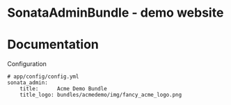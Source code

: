 SonataAdminBundle - demo website
==========

Documentation
==========

Configuration

```
# app/config/config.yml
sonata_admin:
    title:      Acme Demo Bundle
    title_logo: bundles/acmedemo/img/fancy_acme_logo.png
```
